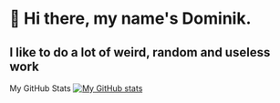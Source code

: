 # 🎉 Hi there, my name's Dominik.
## I like to do a lot of weird, random and useless work  

My GitHub Stats
[![My GitHub stats](https://github-readme-stats.vercel.app/api?username=kotyk7)](https://github.com/anuraghazra/github-readme-stats)
